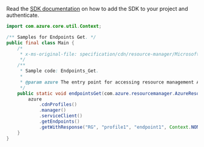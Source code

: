 Read the [SDK documentation](https://github.com/Azure/azure-sdk-for-java/blob/azure-resourcemanager_2.14.0/sdk/resourcemanager/azure-resourcemanager/README.md) on how to add the SDK to your project and authenticate.

```java
import com.azure.core.util.Context;

/** Samples for Endpoints Get. */
public final class Main {
    /*
     * x-ms-original-file: specification/cdn/resource-manager/Microsoft.Cdn/stable/2021-06-01/examples/Endpoints_Get.json
     */
    /**
     * Sample code: Endpoints_Get.
     *
     * @param azure The entry point for accessing resource management APIs in Azure.
     */
    public static void endpointsGet(com.azure.resourcemanager.AzureResourceManager azure) {
        azure
            .cdnProfiles()
            .manager()
            .serviceClient()
            .getEndpoints()
            .getWithResponse("RG", "profile1", "endpoint1", Context.NONE);
    }
}
```
